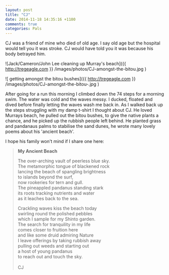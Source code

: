 ```yaml
---
layout: post
title: "CJ"
date: 2014-11-18 14:35:16 +1100
comments: true
categories: Pals
---
```

CJ was a friend of mine who died of old age. I say old age but the hospital would tell you it was stroke. CJ would have told you it was because his body betrayed him.

![Jack/Cameron/John Lee cleaning up Murray's beach]({{ http://tregeagle.com }} /images/photos/CJ-amongst-the-bitou.jpg ) 

![ getting amongst the bitou bushes]({{ http://tregeagle.com }} /images/photos/CJ-amongst-the-bitou-.jpg )

After going for a run this morning I climbed down the 74 steps for a morning swim. The water was cold and the waves messy. I ducked, floated and dived before finally letting the waves wash me back in. As I walked back up the steps struggling with my damp t-shirt I thought about CJ. He loved Murrays beach, he pulled out the bitou bushes, to give the native plants a chance, and he picked up the rubbish people left behind. He planted grass and pandanaus palms to stabilise the sand dunes, he wrote many lovely poems about his 'ancient beach'. 

I hope his family won't mind if I share one here:

> __My Ancient Beach__
>
> The over-arching vault of peerless blue sky.  
> The metamorphic tongue of  blackened rock  
> lancing the beach of spangling brightness  
> to islands beyond the surf,  
> now rookeries for  tern and gull.  
> The pineappled pandanus standing stark  
> its roots tracking nutrients and water  
> as it leaches back to the sea.   
>
> Crackling waves kiss the beach today  
> swirling round the polished pebbles  
> which I sample for my Shinto garden.  
> The search for tranquility in my life  
> comes closer to fruition here  
> and like some druid admiring Nature  
> I leave offerings by taking rubbish away  
> pulling out weeds and starting out   
> a host of young pandanus   
> to reach out and touch the sky.  
> ​                                
> CJ  
>

